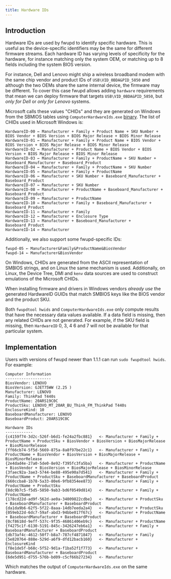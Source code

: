 ```yaml
---
title: Hardware IDs
---
```


## Introduction

Hardware IDs are used by fwupd to identify specific hardware.
This is useful as the device-specific identifiers may be the same for different firmware streams.
Each hardware ID has varying levels of specificity for the hardware, for instance matching only the
system OEM, or matching up to 8 fields including the system BIOS version.

For instance, Dell and Lenovo might ship a wireless broadband modem with the same chip vendor and
product IDs of `USB\VID_0BDA&PID_5850` and although the two OEMs share the same internal device,
the firmware may be different.
To cover this case fwupd allows adding `hardware` requirements that mean we can deploy firmware that
targets `USB\VID_0BDA&PID_5850`, but *only for Dell* or *only for Lenovo* systems.

Microsoft calls these values "CHIDs" and they are generated on Windows from the SBMIOS tables using `ComputerHardwareIds.exe`
[binary](https://learn.microsoft.com/en-us/windows-hardware/drivers/devtest/computerhardwareids).
The list of CHIDs used in Microsoft Windows is:

    HardwareID-00 ← Manufacturer + Family + Product Name + SKU Number + BIOS Vendor + BIOS Version + BIOS Major Release + BIOS Minor Release
    HardwareID-01 ← Manufacturer + Family + Product Name + BIOS Vendor + BIOS Version + BIOS Major Release + BIOS Minor Release
    HardwareID-02 ← Manufacturer + Product Name + BIOS Vendor + BIOS Version + BIOS Major Release + BIOS Minor Release
    HardwareID-03 ← Manufacturer + Family + ProductName + SKU Number + Baseboard_Manufacturer + Baseboard_Product
    HardwareID-04 ← Manufacturer + Family + ProductName + SKU Number
    HardwareID-05 ← Manufacturer + Family + ProductName
    HardwareID-06 ← Manufacturer + SKU Number + Baseboard_Manufacturer + Baseboard_Product
    HardwareID-07 ← Manufacturer + SKU Number
    HardwareID-08 ← Manufacturer + ProductName + Baseboard_Manufacturer + Baseboard_Product
    HardwareID-09 ← Manufacturer + ProductName
    HardwareID-10 ← Manufacturer + Family + Baseboard_Manufacturer + Baseboard_Product
    HardwareID-11 ← Manufacturer + Family
    HardwareID-12 ← Manufacturer + Enclosure Type
    HardwareID-13 ← Manufacturer + Baseboard_Manufacturer + Baseboard_Product
    HardwareID-14 ← Manufacturer

Additionally, we also support some fwupd-specific IDs:

    fwupd-05 ← Manufacturer&Family&ProductName&BiosVendor
    fwupd-14 ← Manufacturer&BiosVendor

On Windows, CHIDs are generated from the ASCII representation of SMBIOS strings, and on Linux the same
mechanism is used. Additionally, on Linux, the Device Tree, DMI and `kenv` data sources
are used to construct emulations of the Microsoft CHIDs.

When installing firmware and drivers in Windows vendors *already use* the generated HardwareID GUIDs
that match SMBIOS keys like the BIOS vendor and the product SKU.

Both `fwupdtool hwids` and `ComputerHardwareIds.exe` only compute results that have the necessary
data values available.
If a data field is missing, then any related CHIDs are not generated.
For example, if the SKU field is missing, then `HardwareID` 0, 3, 4 6 and 7 will not be available for
that particular system.

## Implementation

Users with versions of fwupd newer than 1.1.1 can run `sudo fwupdtool hwids`. For example:

    Computer Information
    --------------------
    BiosVendor: LENOVO
    BiosVersion: GJET75WW (2.25 )
    Manufacturer: LENOVO
    Family: ThinkPad T440s
    ProductName: 20ARS19C0C
    ProductSku: LENOVO_MT_20AR_BU_Think_FM_ThinkPad T440s
    EnclosureKind: 10
    BaseboardManufacturer: LENOVO
    BaseboardProduct: 20ARS19C0C

    Hardware IDs
    ------------
    {c4159f74-3d2c-526f-b6d1-fe24a2fbc881}   <- Manufacturer + Family + ProductName + ProductSku + BiosVendor + BiosVersion + BiosMajorRelease + BiosMinorRelease
    {ff66cb74-5f5d-5669-875a-8a8f97be22c1}   <- Manufacturer + Family + ProductName + BiosVendor + BiosVersion + BiosMajorRelease + BiosMinorRelease
    {2e4dad4e-27a0-5de0-8e92-f395fc3fa5ba}   <- Manufacturer + ProductName + BiosVendor + BiosVersion + BiosMajorRelease + BiosMinorRelease
    {3faec92a-3ae3-5744-be88-495e90a7d541}   <- Manufacturer + Family + ProductName + ProductSku + BaseboardManufacturer + BaseboardProduct
    {660ccba8-1b78-5a33-80e6-9fb8354ee873}   <- Manufacturer + Family + ProductName + ProductSku
    {8dc9b7c5-f5d5-5850-9ab3-bd6f0549d814}   <- Manufacturer + Family + ProductName
    {178cd22d-ad9f-562d-ae0a-34009822cdbe}   <- Manufacturer + ProductSku + BaseboardManufacturer + BaseboardProduct
    {da1da9b6-62f5-5f22-8aaa-14db7eeda2a4}   <- Manufacturer + ProductSku
    {059eb22d-6dc7-59af-abd3-94bbe017f67c}   <- Manufacturer + ProductName + BaseboardManufacturer + BaseboardProduct
    {0cf8618d-9eff-537c-9f35-46861406eb9c}   <- Manufacturer + ProductName
    {f4275c1f-6130-5191-845c-3426247eb6a1}   <- Manufacturer + Family + BaseboardManufacturer + BaseboardProduct
    {db73af4c-4612-50f7-b8a7-787cf4871847}   <- Manufacturer + Family
    {5e820764-888e-529d-a6f9-dfd12bacb160}   <- Manufacturer + EnclosureKind
    {f8e1de5f-b68c-5f52-9d1a-f1ba52f1f773}   <- Manufacturer + BaseboardManufacturer + BaseboardProduct
    {6de5d951-d755-576b-bd09-c5cf66b27234}   <- Manufacturer

Which matches the output of `ComputerHardwareIds.exe` on the same hardware.
